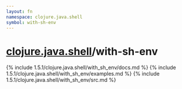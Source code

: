 ```yaml
---
layout: fn
namespace: clojure.java.shell
symbol: with-sh-env
---
```


# [clojure.java.shell](../)/with-sh-env

{% include 1.5.1/clojure.java.shell/with_sh_env/docs.md %}
{% include 1.5.1/clojure.java.shell/with_sh_env/examples.md %}
{% include 1.5.1/clojure.java.shell/with_sh_env/src.md %}

